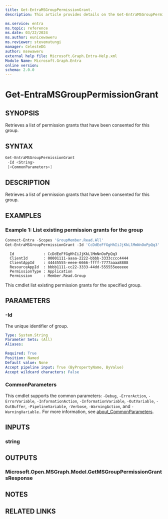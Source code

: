 ```yaml
---
title: Get-EntraMSGroupPermissionGrant.
description: This article provides details on the Get-EntraMSGroupPermissionGrant command.

ms.service: entra
ms.topic: reference
ms.date: 03/22/2024
ms.author: eunicewaweru
ms.reviewer: stevemutungi
manager: CelesteDG
author: msewaweru
external help file: Microsoft.Graph.Entra-Help.xml
Module Name: Microsoft.Graph.Entra
online version:
schema: 2.0.0
---
```


# Get-EntraMSGroupPermissionGrant

## SYNOPSIS

Retrieves a list of permission grants that have been consented for this group.

## SYNTAX

```powershell
Get-EntraMSGroupPermissionGrant 
 -Id <String> 
 [<CommonParameters>]
```

## DESCRIPTION

Retrieves a list of permission grants that have been consented for this group.

## EXAMPLES

### Example 1: List existing permission grants for the group

```powershell
Connect-Entra -Scopes 'GroupMember.Read.All' 
Get-EntraMSGroupPermissionGrant -Id 'CcDdEeFfGgHhIiJjKkLlMmNnOoPpQq3'
```

```output
  Id             : CcDdEeFfGgHhIiJjKkLlMmNnOoPpQq3
  ClientId       : 00001111-aaaa-2222-bbbb-3333cccc4444
  ClientAppId    : 44445555-eeee-6666-ffff-7777aaaa8888
  ResourceAppId  : bbbb1111-cc22-3333-44dd-555555eeeeee
  PermissionType : Application
  Permission     : Member.Read.Group
```

This cmdlet list existing permission grants for the specified group.

## PARAMETERS

### -Id

The unique identifier of group.

```yaml
Type: System.String
Parameter Sets: (All)
Aliases:

Required: True
Position: Named
Default value: None
Accept pipeline input: True (ByPropertyName, ByValue)
Accept wildcard characters: False
```

### CommonParameters

This cmdlet supports the common parameters: `-Debug`, `-ErrorAction`, `-ErrorVariable`, `-InformationAction`, `-InformationVariable`, `-OutVariable`, `-OutBuffer`, `-PipelineVariable`, `-Verbose`, `-WarningAction`, and `-WarningVariable.` For more information, see [about_CommonParameters](https://go.microsoft.com/fwlink/?LinkID=113216).

## INPUTS

### string

## OUTPUTS

### Microsoft.Open.MSGraph.Model.GetMSGroupPermissionGrantsResponse

## NOTES

## RELATED LINKS
